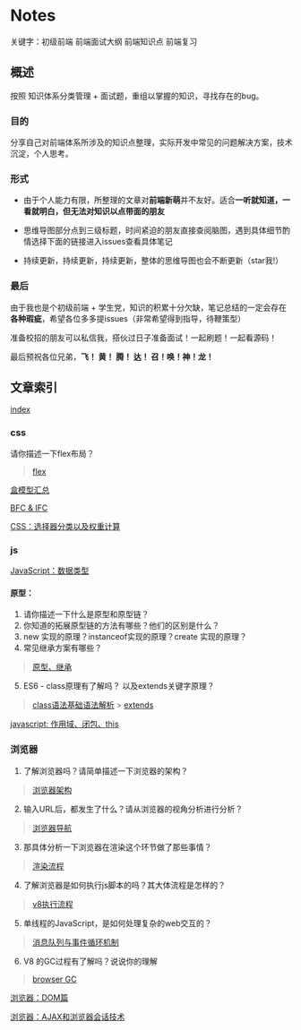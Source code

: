 # Notes

关键字：初级前端 前端面试大纲 前端知识点 前端复习

## 概述

按照 知识体系分类管理 + 面试题，重组以掌握的知识，寻找存在的bug。

### 目的

分享自己对前端体系所涉及的知识点整理，实际开发中常见的问题解决方案，技术沉淀，个人思考。

### 形式

- 由于个人能力有限，所整理的文章对**前端新萌**并不友好。适合**一听就知道，一看就明白，但无法对知识以点带面的朋友**

- 思维导图部分点到三级标题，时间紧迫的朋友直接查阅脑图，遇到具体细节酌情选择下面的链接进入issues查看具体笔记

- 持续更新，持续更新，持续更新，整体的思维导图也会不断更新（star我!）

### 最后

由于我也是个初级前端 + 学生党，知识的积累十分欠缺，笔记总结的一定会存在**各种瑕疵**，希望各位多多提issues（非常希望得到指导，待鞭策型）

准备校招的朋友可以私信我，搭伙过日子准备面试！一起刷题！一起看源码！

最后预祝各位兄弟，**飞！ 黄！ 腾！ 达！ 召！唤！神！龙！**

## 文章索引

[index](https://raw.githubusercontent.com/sup-fiveyear/Notes/master/images/indexnew.png)

### css
请你描述一下flex布局？
> [flex](https://github.com/sup-fiveyear/Notes/issues/19)

[盒模型汇总](https://github.com/sup-fiveyear/Notes/issues/4)

[BFC & IFC](https://github.com/sup-fiveyear/Notes/issues/5)

[CSS：选择器分类以及权重计算](https://github.com/sup-fiveyear/Notes/issues/14)


### js


[JavaScript：数据类型](https://github.com/sup-fiveyear/Notes/issues/2)

#### 原型：
1. 请你描述一下什么是原型和原型链？
2. 你知道的拓展原型链的方法有哪些？他们的区别是什么？
3. new 实现的原理？instanceof实现的原理？create 实现的原理？
4. 常见继承方案有哪些？

> [原型、继承](https://github.com/sup-fiveyear/Notes/issues/3)
5. ES6 - class原理有了解吗？ 以及extends关键字原理？

> [class语法基础语法解析](https://github.com/sup-fiveyear/Notes/issues/18) > [extends](https://github.com/sup-fiveyear/Notes/issues/20)


[javascript: 作用域、闭包、this](https://github.com/sup-fiveyear/Notes/issues/6)

### 浏览器

1. 了解浏览器吗？请简单描述一下浏览器的架构？
> [浏览器架构](https://github.com/sup-fiveyear/Notes/issues/15)

2. 输入URL后，都发生了什么？请从浏览器的视角分析进行分析？ 
> [浏览器导航](https://github.com/sup-fiveyear/Notes/issues/16)

3. 那具体分析一下浏览器在渲染这个环节做了那些事情？
> [渲染流程](https://github.com/sup-fiveyear/Notes/issues/7)

4. 了解浏览器是如何执行js脚本的吗？其大体流程是怎样的？
> [v8执行流程](https://github.com/sup-fiveyear/Notes/issues/13)

5. 单线程的JavaScript，是如何处理复杂的web交互的？
> [消息队列与事件循环机制](https://github.com/sup-fiveyear/Notes/issues/12)

6. V8 的GC过程有了解吗？说说你的理解 
> [browser GC](https://github.com/sup-fiveyear/Notes/issues/9)



[浏览器：DOM篇](https://github.com/sup-fiveyear/Notes/issues/8)

[浏览器：AJAX和浏览器会话技术](https://github.com/sup-fiveyear/Notes/issues/11)
